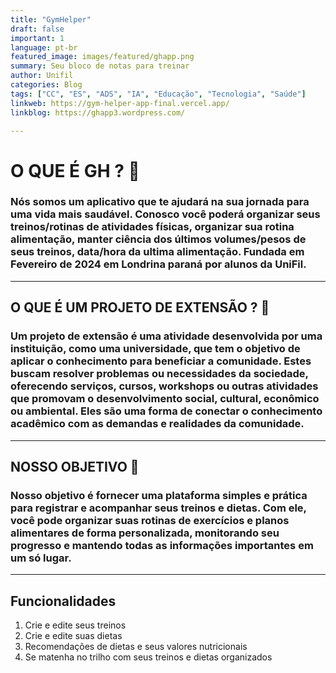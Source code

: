 ```yaml
---
title: "GymHelper"
draft: false
important: 1
language: pt-br
featured_image: images/featured/ghapp.png 
summary: Seu bloco de notas para treinar
author: Unifil
categories: Blog
tags: ["CC", "ES", "ADS", "IA", "Educação", "Tecnologia", "Saúde"] 
linkweb: https://gym-helper-app-final.vercel.app/
linkblog: https://ghapp3.wordpress.com/

---
```




# O QUE É GH ? :muscle:

### Nós somos um aplicativo que te ajudará na sua jornada para uma vida mais saudável. Conosco você poderá organizar seus treinos/rotinas de atividades físicas, organizar sua rotina alimentação, manter ciência dos últimos volumes/pesos de seus treinos, data/hora da ultima alimentação. Fundada em Fevereiro de 2024 em Londrina paraná por alunos da UniFil.

***

## O QUE É UM PROJETO DE EXTENSÃO ? :rocket:

### Um projeto de extensão é uma atividade desenvolvida por uma instituição, como uma universidade, que tem o objetivo de aplicar o conhecimento para beneficiar a comunidade. Estes buscam resolver problemas ou necessidades da sociedade, oferecendo serviços, cursos, workshops ou outras atividades que promovam o desenvolvimento social, cultural, econômico ou ambiental. Eles são uma forma de conectar o conhecimento acadêmico com as demandas e realidades da comunidade.

***

## NOSSO OBJETIVO :dart:

### Nosso objetivo é fornecer uma plataforma simples e prática para registrar e acompanhar seus treinos e dietas. Com ele, você pode organizar suas rotinas de exercícios e planos alimentares de forma personalizada, monitorando seu progresso e mantendo todas as informações importantes em um só lugar.

***

## Funcionalidades

1. Crie e edite seus treinos
2. Crie e edite suas dietas
3. Recomendações de dietas e seus valores nutricionais
4. Se matenha no trilho com seus treinos e dietas organizados

